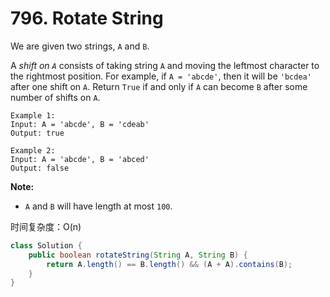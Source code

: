 # 796. Rotate String



We are given two strings, `A` and `B`.

A _shift on `A`_ consists of taking string `A` and moving the leftmost character to the rightmost position. For example, if `A = 'abcde'`, then it will be `'bcdea'` after one shift on `A`. Return `True` if and only if `A` can become `B` after some number of shifts on `A`.

```text
Example 1:
Input: A = 'abcde', B = 'cdeab'
Output: true

Example 2:
Input: A = 'abcde', B = 'abced'
Output: false
```

**Note:**

* `A` and `B` will have length at most `100`.

时间复杂度：O\(n\)

```java
class Solution {
    public boolean rotateString(String A, String B) {
        return A.length() == B.length() && (A + A).contains(B);
    }
}
```



